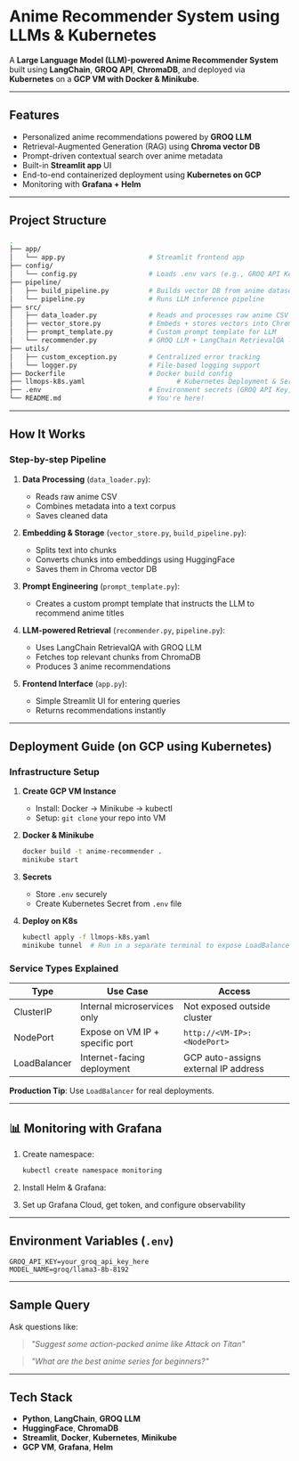 # Anime Recommender System using LLMs & Kubernetes

A **Large Language Model (LLM)-powered Anime Recommender System** built using **LangChain**, **GROQ API**, **ChromaDB**, and deployed via **Kubernetes** on a **GCP VM with Docker & Minikube**.

---

## Features

* Personalized anime recommendations powered by **GROQ LLM**
* Retrieval-Augmented Generation (RAG) using **Chroma vector DB**
* Prompt-driven contextual search over anime metadata
* Built-in **Streamlit app** UI
* End-to-end containerized deployment using **Kubernetes on GCP**
* Monitoring with **Grafana + Helm**

---

## Project Structure

```bash
.
├── app/
│   └── app.py                     # Streamlit frontend app
├── config/
│   └── config.py                  # Loads .env vars (e.g., GROQ API Key)
├── pipeline/
│   ├── build_pipeline.py          # Builds vector DB from anime dataset
│   └── pipeline.py                # Runs LLM inference pipeline
├── src/
│   ├── data_loader.py             # Reads and processes raw anime CSV data
│   ├── vector_store.py            # Embeds + stores vectors into ChromaDB
│   ├── prompt_template.py         # Custom prompt template for LLM
│   └── recommender.py             # GROQ LLM + LangChain RetrievalQA logic
├── utils/
│   ├── custom_exception.py        # Centralized error tracking
│   └── logger.py                  # File-based logging support
├── Dockerfile                     # Docker build config
├── llmops-k8s.yaml                       # Kubernetes Deployment & Service spec
├── .env                           # Environment secrets (GROQ API Key, etc.)
└── README.md                      # You're here!
```

---

## How It Works

### Step-by-step Pipeline

1. **Data Processing** (`data_loader.py`):

   * Reads raw anime CSV
   * Combines metadata into a text corpus
   * Saves cleaned data

2. **Embedding & Storage** (`vector_store.py`, `build_pipeline.py`):

   * Splits text into chunks
   * Converts chunks into embeddings using HuggingFace
   * Saves them in Chroma vector DB

3. **Prompt Engineering** (`prompt_template.py`):

   * Creates a custom prompt template that instructs the LLM to recommend anime titles

4. **LLM-powered Retrieval** (`recommender.py`, `pipeline.py`):

   * Uses LangChain RetrievalQA with GROQ LLM
   * Fetches top relevant chunks from ChromaDB
   * Produces 3 anime recommendations

5. **Frontend Interface** (`app.py`):

   * Simple Streamlit UI for entering queries
   * Returns recommendations instantly

---

## Deployment Guide (on GCP using Kubernetes)

### Infrastructure Setup

1. **Create GCP VM Instance**

   * Install: Docker → Minikube → kubectl
   * Setup: `git clone` your repo into VM

2. **Docker & Minikube**

   ```bash
   docker build -t anime-recommender .
   minikube start
   ```

3. **Secrets**

   * Store `.env` securely
   * Create Kubernetes Secret from `.env` file

4. **Deploy on K8s**

   ```bash
   kubectl apply -f llmops-k8s.yaml
   minikube tunnel  # Run in a separate terminal to expose LoadBalancer
   ```

### Service Types Explained

| Type         | Use Case                        | Access                               |
| ------------ | ------------------------------- | ------------------------------------ |
| ClusterIP    | Internal microservices only     | Not exposed outside cluster          |
| NodePort     | Expose on VM IP + specific port | `http://<VM-IP>:<NodePort>`          |
| LoadBalancer | Internet-facing deployment      | GCP auto-assigns external IP address |

**Production Tip**: Use `LoadBalancer` for real deployments.

---

## 📊 Monitoring with Grafana

1. Create namespace:

   ```bash
   kubectl create namespace monitoring
   ```

2. Install Helm & Grafana:

3. Set up Grafana Cloud, get token, and configure observability

---

## Environment Variables (`.env`)

```env
GROQ_API_KEY=your_groq_api_key_here
MODEL_NAME=groq/llama3-8b-8192
```

---

## Sample Query

Ask questions like:

> *"Suggest some action-packed anime like Attack on Titan"*

> *"What are the best anime series for beginners?"*

---

## Tech Stack

* **Python**, **LangChain**, **GROQ LLM**
* **HuggingFace**, **ChromaDB**
* **Streamlit**, **Docker**, **Kubernetes**, **Minikube**
* **GCP VM**, **Grafana**, **Helm**

